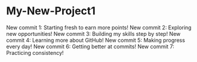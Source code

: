# My-New-Project1
New commit 1: Starting fresh to earn more points!
New commit 2: Exploring new opportunities!
New commit 3: Building my skills step by step!
New commit 4: Learning more about GitHub!
New commit 5: Making progress every day!
New commit 6: Getting better at commits!
New commit 7: Practicing consistency!
